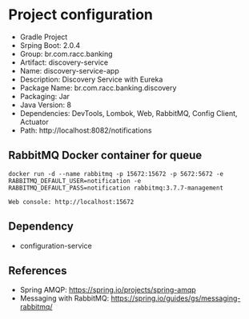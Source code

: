 # Project configuration

- Gradle Project
- Srping Boot: 2.0.4
- Group: br.com.racc.banking
- Artifact: discovery-service
- Name: discovery-service-app
- Description: Discovery Service with Eureka
- Package Name: br.com.racc.banking.discovery
- Packaging: Jar 
- Java Version: 8
- Dependencies: DevTools, Lombok, Web, RabbitMQ, Config Client, Actuator
- Path: http://localhost:8082/notifications


## RabbitMQ Docker container for queue

	docker run -d --name rabbitmq -p 15672:15672 -p 5672:5672 -e RABBITMQ_DEFAULT_USER=notification -e RABBITMQ_DEFAULT_PASS=notification rabbitmq:3.7.7-management
	
	Web console: http://localhost:15672

	
## Dependency

- configuration-service
	
	
## References

- Spring AMQP: https://spring.io/projects/spring-amqp
- Messaging with RabbitMQ: https://spring.io/guides/gs/messaging-rabbitmq/
